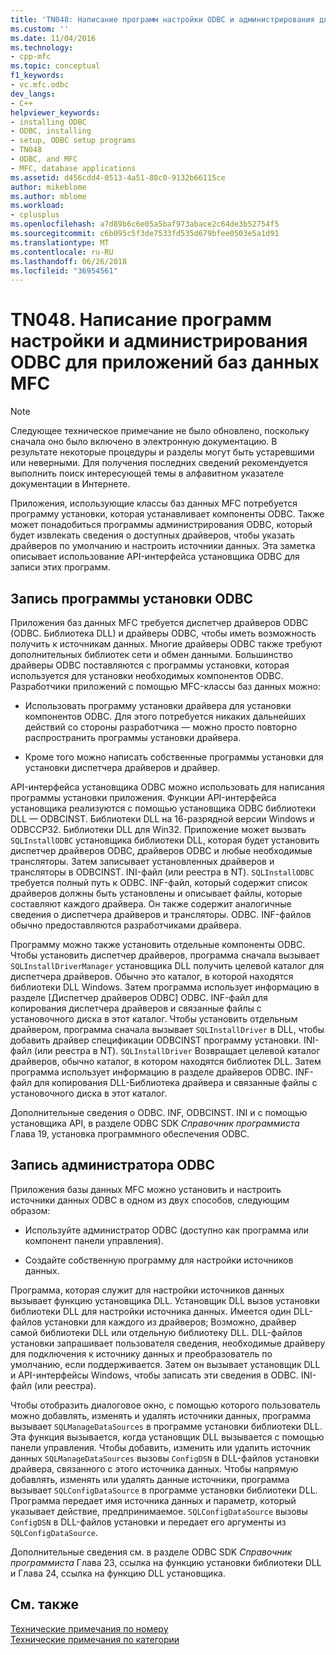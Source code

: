 ```yaml
---
title: 'TN048: Написание программ настройки ODBC и администрирования для приложений баз данных MFC | Документы Microsoft'
ms.custom: ''
ms.date: 11/04/2016
ms.technology:
- cpp-mfc
ms.topic: conceptual
f1_keywords:
- vc.mfc.odbc
dev_langs:
- C++
helpviewer_keywords:
- installing ODBC
- ODBC, installing
- setup, ODBC setup programs
- TN048
- ODBC, and MFC
- MFC, database applications
ms.assetid: d456cdd4-0513-4a51-80c0-9132b66115ce
author: mikeblome
ms.author: mblome
ms.workload:
- cplusplus
ms.openlocfilehash: a7d89b6c6e05a5baf973abace2c64de3b52754f5
ms.sourcegitcommit: c6b095c5f3de7533fd535d679bfee0503e5a1d91
ms.translationtype: MT
ms.contentlocale: ru-RU
ms.lasthandoff: 06/26/2018
ms.locfileid: "36954561"
---
```

# <a name="tn048-writing-odbc-setup-and-administration-programs-for-mfc-database-applications"></a>TN048. Написание программ настройки и администрирования ODBC для приложений баз данных MFC
> [!NOTE]
>  Следующее техническое примечание не было обновлено, поскольку сначала оно было включено в электронную документацию. В результате некоторые процедуры и разделы могут быть устаревшими или неверными. Для получения последних сведений рекомендуется выполнить поиск интересующей темы в алфавитном указателе документации в Интернете.  
  
 Приложения, использующие классы баз данных MFC потребуется программу установки, которая устанавливает компоненты ODBC. Также может понадобиться программы администрирования ODBC, который будет извлекать сведения о доступных драйверов, чтобы указать драйверов по умолчанию и настроить источники данных. Эта заметка описывает использование API-интерфейса установщика ODBC для записи этих программ.  
  
##  <a name="_mfcnotes_writing_an_odbc_setup_program"></a> Запись программы установки ODBC  
 Приложения баз данных MFC требуется диспетчер драйверов ODBC (ODBC. Библиотека DLL) и драйверы ODBC, чтобы иметь возможность получить к источникам данных. Многие драйверы ODBC также требуют дополнительных библиотек сети и обмен данными. Большинство драйверы ODBC поставляются с программы установки, которая используется для установки необходимых компонентов ODBC. Разработчики приложений с помощью MFC-классы баз данных можно:  
  
-   Использовать программу установки драйвера для установки компонентов ODBC. Для этого потребуется никаких дальнейших действий со стороны разработчика — можно просто повторно распространить программы установки драйвера.  
  
-   Кроме того можно написать собственные программы установки для установки диспетчера драйверов и драйвер.  
  
 API-интерфейса установщика ODBC можно использовать для написания программы установки приложения. Функции API-интерфейса установщика реализуются с помощью установщика ODBC библиотеки DLL — ODBCINST. Библиотеки DLL на 16-разрядной версии Windows и ODBCCP32. Библиотеки DLL для Win32. Приложение может вызвать `SQLInstallODBC` установщика библиотеки DLL, которая будет установить диспетчер драйверов ODBC, драйверов ODBC и любые необходимые трансляторы. Затем записывает установленных драйверов и трансляторы в ODBCINST. INI-файл (или реестра в NT). `SQLInstallODBC` требуется полный путь к ODBC. INF-файл, который содержит список драйверов должны быть установлены и описывает файлы, которые составляют каждого драйвера. Он также содержит аналогичные сведения о диспетчера драйверов и трансляторы. ODBC. INF-файлов обычно предоставляются разработчиками драйвера.  
  
 Программу можно также установить отдельные компоненты ODBC. Чтобы установить диспетчер драйверов, программа сначала вызывает `SQLInstallDriverManager` установщика DLL получить целевой каталог для диспетчера драйверов. Обычно это каталог, в которой находятся библиотеки DLL Windows. Затем программа использует информацию в разделе [Диспетчер драйверов ODBC] ODBC. INF-файл для копирования диспетчера драйверов и связанные файлы с установочного диска в этот каталог. Чтобы установить отдельным драйвером, программа сначала вызывает `SQLInstallDriver` в DLL, чтобы добавить драйвер спецификации ODBCINST программу установки. INI-файл (или реестра в NT). `SQLInstallDriver` Возвращает целевой каталог драйверов, обычно каталог, в котором находятся библиотек DLL. Затем программа использует информацию в разделе драйверов ODBC. INF-файл для копирования DLL-Библиотека драйвера и связанные файлы с установочного диска в этот каталог.  
  
 Дополнительные сведения о ODBC. INF, ODBCINST. INI и с помощью установщика API, в разделе ODBC SDK *Справочник программиста* Глава 19, установка программного обеспечения ODBC.  
  
##  <a name="_mfcnotes_writing_an_odbc_administrator"></a> Запись администратора ODBC  
 Приложения базы данных MFC можно установить и настроить источники данных ODBC в одном из двух способов, следующим образом:  
  
-   Используйте администратор ODBC (доступно как программа или компонент панели управления).  
  
-   Создайте собственную программу для настройки источников данных.  
  
 Программа, которая служит для настройки источников данных вызывает функцию установщика DLL. Установщик DLL вызов установки библиотеки DLL для настройки источника данных. Имеется один DLL-файлов установки для каждого из драйверов; Возможно, драйвер самой библиотеки DLL или отдельную библиотеку DLL. DLL-файлов установки запрашивает пользователя сведения, необходимые драйверу для подключения к источнику данных и преобразователь по умолчанию, если поддерживается. Затем он вызывает установщик DLL и API-интерфейсы Windows, чтобы записать эти сведения в ODBC. INI-файл (или реестра).  
  
 Чтобы отобразить диалоговое окно, с помощью которого пользователь можно добавлять, изменять и удалять источники данных, программа вызывает `SQLManageDataSources` в программе установки библиотеки DLL. Эта функция вызывается, когда установщик DLL вызывается с помощью панели управления. Чтобы добавить, изменить или удалить источник данных `SQLManageDataSources` вызовы `ConfigDSN` в DLL-файлов установки драйвера, связанного с этого источника данных. Чтобы напрямую добавлять, изменять или удалять данные источники, программа вызывает `SQLConfigDataSource` в программе установки библиотеки DLL. Программа передает имя источника данных и параметр, который указывает действие, предпринимаемое. `SQLConfigDataSource` вызовы `ConfigDSN` в DLL-файлов установки и передает его аргументы из `SQLConfigDataSource`.  
  
 Дополнительные сведения см. в разделе ODBC SDK *Справочник программиста* Глава 23, ссылка на функцию установки библиотеки DLL и Глава 24, ссылка на функцию DLL установщика.  
  
## <a name="see-also"></a>См. также  
 [Технические примечания по номеру](../mfc/technical-notes-by-number.md)   
 [Технические примечания по категории](../mfc/technical-notes-by-category.md)

